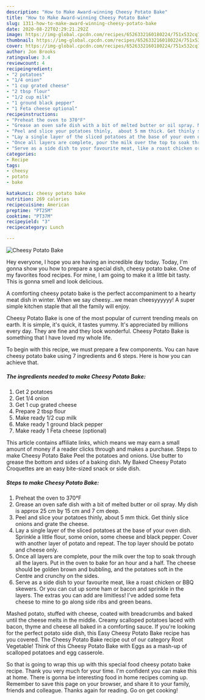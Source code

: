 ```yaml
---
description: "How to Make Award-winning Cheesy Potato Bake"
title: "How to Make Award-winning Cheesy Potato Bake"
slug: 1311-how-to-make-award-winning-cheesy-potato-bake
date: 2020-08-22T02:29:21.292Z
image: https://img-global.cpcdn.com/recipes/6526332160180224/751x532cq70/cheesy-potato-bake-recipe-main-photo.jpg
thumbnail: https://img-global.cpcdn.com/recipes/6526332160180224/751x532cq70/cheesy-potato-bake-recipe-main-photo.jpg
cover: https://img-global.cpcdn.com/recipes/6526332160180224/751x532cq70/cheesy-potato-bake-recipe-main-photo.jpg
author: Jon Brooks
ratingvalue: 3.4
reviewcount: 4
recipeingredient:
- "2 potatoes"
- "1/4 onion"
- "1 cup grated cheese"
- "2 tbsp flour"
- "1/2 cup milk"
- "1 ground black pepper"
- "1 Feta cheese optional"
recipeinstructions:
- "Preheat the oven to 370°F"
- "Grease an oven safe dish with a bit of melted butter or oil spray. My dish is approx 25 cm by 15 cm and 7 cm deep."
- "Peel and slice your potatoes thinly,  about 5 mm thick. Get thinly slice onions and grate the cheese."
- "Lay a single layer of the sliced potatoes at the base of your oven dish. Sprinkle a little flour, some onion, some cheese and black pepper. Cover with another layer of potato and repeat. The top layer should be potato and cheese only."
- "Once all layers are complete, pour the milk over the top to soak through all the layers. Put in the oven to bake for an hour and a half. The cheese should be golden brown and bubbling, and the potatoes soft in the Centre and crunchy on the sides."
- "Serve as a side dish to your favourite meat, like a roast chicken or BBQ skewers. Or you can cut up some ham or bacon and sprinkle in the layers. The extras you can add are limitless! I&#39;ve added some feta cheese to mine to go along side ribs and green beans."
categories:
- Recipe
tags:
- cheesy
- potato
- bake

katakunci: cheesy potato bake 
nutrition: 269 calories
recipecuisine: American
preptime: "PT25M"
cooktime: "PT37M"
recipeyield: "3"
recipecategory: Lunch

---
```



![Cheesy Potato Bake](https://img-global.cpcdn.com/recipes/6526332160180224/751x532cq70/cheesy-potato-bake-recipe-main-photo.jpg)

Hey everyone, I hope you are having an incredible day today. Today, I'm gonna show you how to prepare a special dish, cheesy potato bake. One of my favorites food recipes. For mine, I am going to make it a little bit tasty. This is gonna smell and look delicious.

A comforting cheesy potato bake is the perfect accompaniment to a hearty meat dish in winter. When we say cheesy…we mean cheesyyyyyy! A super simple kitchen staple that all the family will enjoy.

Cheesy Potato Bake is one of the most popular of current trending meals on earth. It is simple, it's quick, it tastes yummy. It's appreciated by millions every day. They are fine and they look wonderful. Cheesy Potato Bake is something that I have loved my whole life.


To begin with this recipe, we must prepare a few components. You can have cheesy potato bake using 7 ingredients and 6 steps. Here is how you can achieve that.

<!--inarticleads1-->

##### The ingredients needed to make Cheesy Potato Bake:

1. Get 2 potatoes
1. Get 1/4 onion
1. Get 1 cup grated cheese
1. Prepare 2 tbsp flour
1. Make ready 1/2 cup milk
1. Make ready 1 ground black pepper
1. Make ready 1 Feta cheese (optional)


This article contains affiliate links, which means we may earn a small amount of money if a reader clicks through and makes a purchase. Steps to make Cheesy Potato Bake Peel the potatoes and onions. Use butter to grease the bottom and sides of a baking dish. My Baked Cheesy Potato Croquettes are an easy bite-sized snack or side dish. 

<!--inarticleads2-->

##### Steps to make Cheesy Potato Bake:

1. Preheat the oven to 370°F
1. Grease an oven safe dish with a bit of melted butter or oil spray. My dish is approx 25 cm by 15 cm and 7 cm deep.
1. Peel and slice your potatoes thinly,  about 5 mm thick. Get thinly slice onions and grate the cheese.
1. Lay a single layer of the sliced potatoes at the base of your oven dish. Sprinkle a little flour, some onion, some cheese and black pepper. Cover with another layer of potato and repeat. The top layer should be potato and cheese only.
1. Once all layers are complete, pour the milk over the top to soak through all the layers. Put in the oven to bake for an hour and a half. The cheese should be golden brown and bubbling, and the potatoes soft in the Centre and crunchy on the sides.
1. Serve as a side dish to your favourite meat, like a roast chicken or BBQ skewers. Or you can cut up some ham or bacon and sprinkle in the layers. The extras you can add are limitless! I&#39;ve added some feta cheese to mine to go along side ribs and green beans.


Mashed potato, stuffed with cheese, coated with breadcrumbs and baked until the cheese melts in the middle. Creamy scalloped potatoes laced with bacon, thyme and cheese all baked in a comforting sauce. If you&#39;re looking for the perfect potato side dish, this Easy Cheesy Potato Bake recipe has you covered. The Cheesy Potato Bake recipe out of our category Root Vegetable! Think of this Cheesy Potato Bake with Eggs as a mash-up of scalloped potatoes and egg casserole. 

So that is going to wrap this up with this special food cheesy potato bake recipe. Thank you very much for your time. I'm confident you can make this at home. There is gonna be interesting food in home recipes coming up. Remember to save this page on your browser, and share it to your family, friends and colleague. Thanks again for reading. Go on get cooking!
